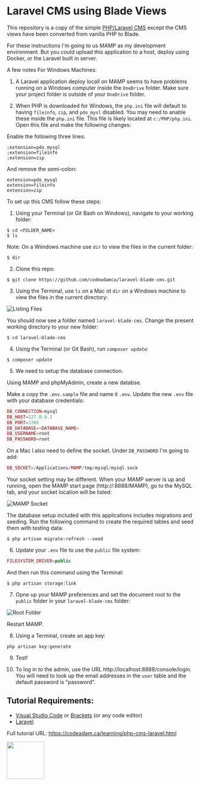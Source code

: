 # Laravel CMS using Blade Views

This repository is a copy of the simple [PHP/Laravel CMS](https://github.com/codeadamca/php-cms-laravel) except the CMS views have been converted from vanilla PHP to Blade.

For these instructions I'm going to us MAMP as my development environment. But you could upload this application to a host, deploy using Docker, or the Laravel built in server.

A few notes For Windows Machines:

1. A Laravel application deploy locall on MAMP seems to have problems running on a Windows computer inside the ```OneDrive``` folder. Make sure your project folder is outside of your ```OneDrive``` folder.

2. When PHP is downloaded for Windows, the ```php.ini``` file will default to having ```fileinfo```, ```zip```, and ```pdo_mysl``` disabled. You may need to anable these inside the ```php.ini``` file. This file is likely located at ```c:/PHP/php.ini```. Open this file and make the following changes:

Enable the following three lines:

```
;extension=pdo_mysql
;extension=fileinfo
;extension=zip
```

And remove the semi-colon:

```
extension=pdo_mysql
extension=fileinfo
extension=zip
```

To set up this CMS follow these steps:

1. Using your Terminal (or Git Bash on Windows), navigate to your working folder:

```
$ cd <FOLDER_NAME>
$ ls
```

Note: On a Wiindows machine use ```dir``` to view the files in the current folder:

```
$ dir
```

2. Clone this repo:

```
$ git clone https://github.com/codeadamca/laravel-blade-cms.git
```

3. Using the Terminal, use ```ls``` on a Mac ot ```dir``` on a Windows machine to view the files in the current directory:

![Listing Files](https://raw.githubusercontent.com/codeadamca/laravel-blade-cms/main/.readme/screenshot-list.png)

You should now see a folder named ```laravel-blade-cms```. Change the present working directory to your new folder:

```
$ cd laravel-blade-cms
```

4. Using the Terminal (or Git Bash), run ```composer update```:

```
$ composer update
```

5. We need to setup the database connection. 

Using MAMP and phpMyAdmin, create a new databse. 

Make a copy the ```.env.sample``` file and name it ```.env```. Update the new ```.env``` file with your database credentials:

```php
DB_CONNECTION=mysql
DB_HOST=127.0.0.1
DB_PORT=3306
DB_DATABASE=<DATABASE_NAME>
DB_USERNAME=root
DB_PASSWORD=root
```

On a Mac I also need to define the socket. Under ```DB_PASSWORD``` I'm going to add:

```php
DB_SOCKET=/Applications/MAMP/tmp/mysql/mysql.sock
```

Your socket setting may be different. When your MAMP server is up and running, open the MAMP start page (http://:8888/MAMP), go to the MySQL tab, and your socket location will be listed:

![MAMP Socket](https://raw.githubusercontent.com/codeadamca/laravel-blade-cms/main/.readme/screenshot-mamp-socket.png)

The database setup included with this applications includes migrations and seeding. Run the following command to create the required tables and seed them with testing data:

```
$ php artisan migrate:refresh --seed
```

6. Update your ```.env``` file to use the ```public``` file system:

```php
FILESYSTEM_DRIVER=public
```

And then run this command using the Terminal:

```
$ php artisan storage:link
```

7. Opne up your MAMP preferences and set the document root to the ```public``` folder in your ```laravel-blade-cms``` folder:

![Root Folder](https://raw.githubusercontent.com/codeadamca/laravel-blade-cms/main/.readme/screenshot-mamp.png)

Restart MAMP. 

8. Using a Terminal, create an app key:

```
php artisan key:generate
```

9. Test!

10. To log in to the admin, use the URL http://localhost:8888/console/login. You will need to look up the email addresses in the ```user``` table and the default password is "password".

## Tutorial Requirements:

* [Visual Studio Code](https://code.visualstudio.com/) or [Brackets](http://brackets.io/) (or any code editor)
* [Laravel](https://laravel.com/)

Full tutorial URL: https://codeadam.ca/learning/php-cms-laravel.html

<a href="https://codeadam.ca">
<img src="https://codeadam.ca/images/code-block.png" width="100">
</a>
